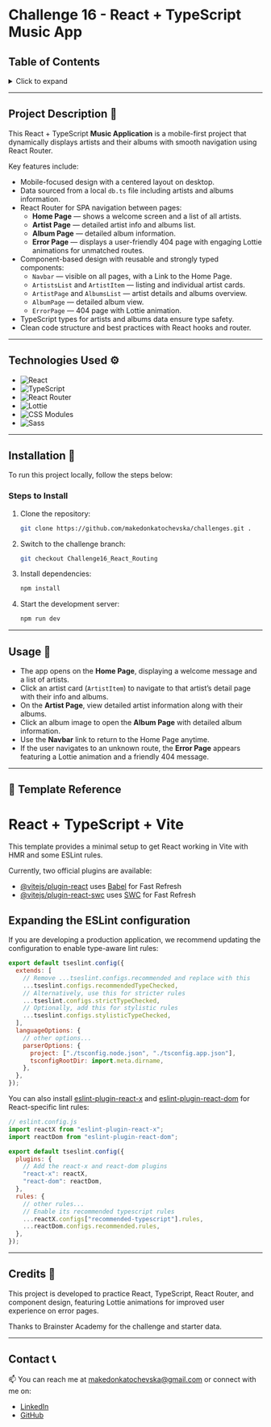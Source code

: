 # Challenge 16 - React + TypeScript Music App

## Table of Contents

<details>
  <summary>Click to expand</summary>
  - 📜 Project Description <br>
  - ⚙️ Technologies Used <br>
  - 🔨 Installation <br>
  - 🚀 Usage <br>
  - 🧰 Template Reference <br>
  - 📝 Credits <br>
  - 📞 Contact <br>
</details>

---

## Project Description 📜

This React + TypeScript **Music Application** is a mobile-first project that dynamically displays artists and their albums with smooth navigation using React Router.

Key features include:

- Mobile-focused design with a centered layout on desktop.
- Data sourced from a local `db.ts` file including artists and albums information.
- React Router for SPA navigation between pages:
  - **Home Page** — shows a welcome screen and a list of all artists.
  - **Artist Page** — detailed artist info and albums list.
  - **Album Page** — detailed album information.
  - **Error Page** — displays a user-friendly 404 page with engaging Lottie animations for unmatched routes.
- Component-based design with reusable and strongly typed components:
  - `Navbar` — visible on all pages, with a Link to the Home Page.
  - `ArtistsList` and `ArtistItem` — listing and individual artist cards.
  - `ArtistPage` and `AlbumsList` — artist details and albums overview.
  - `AlbumPage` — detailed album view.
  - `ErrorPage` — 404 page with Lottie animation.
- TypeScript types for artists and albums data ensure type safety.
- Clean code structure and best practices with React hooks and router.

---

## Technologies Used ⚙️

- ![React](https://img.shields.io/badge/React-61DAFB?style=flat-square&logo=react&logoColor=black)
- ![TypeScript](https://img.shields.io/badge/TypeScript-3178C6?style=flat-square&logo=typescript&logoColor=white)
- ![React Router](https://img.shields.io/badge/React_Router-CA4245?style=flat-square&logo=react-router&logoColor=white)
- ![Lottie](https://img.shields.io/badge/Lottie-FF3E00?style=flat-square&logo=lottie&logoColor=white)
- ![CSS Modules](https://img.shields.io/badge/CSS_Modules-1572B6?style=flat-square&logo=css3&logoColor=white)
- ![Sass](https://img.shields.io/badge/Sass-CC6699?style=flat-square&logo=sass&logoColor=white)

---

## Installation 🔨

To run this project locally, follow the steps below:

### Steps to Install

1. Clone the repository:

   ```bash
   git clone https://github.com/makedonkatochevska/challenges.git .
   ```

2. Switch to the challenge branch:

   ```bash
   git checkout Challenge16_React_Routing
   ```

3. Install dependencies:

   ```bash
   npm install
   ```

4. Start the development server:

   ```bash
   npm run dev
   ```

---

## Usage 🚀

- The app opens on the **Home Page**, displaying a welcome message and a list of artists.
- Click an artist card (`ArtistItem`) to navigate to that artist’s detail page with their info and albums.
- On the **Artist Page**, view detailed artist information along with their albums.
- Click an album image to open the **Album Page** with detailed album information.
- Use the **Navbar** link to return to the Home Page anytime.
- If the user navigates to an unknown route, the **Error Page** appears featuring a Lottie animation and a friendly 404 message.

---

## 🧰 Template Reference

# React + TypeScript + Vite

This template provides a minimal setup to get React working in Vite with HMR and some ESLint rules.

Currently, two official plugins are available:

- [@vitejs/plugin-react](https://github.com/vitejs/vite-plugin-react/blob/main/packages/plugin-react) uses [Babel](https://babeljs.io/) for Fast Refresh
- [@vitejs/plugin-react-swc](https://github.com/vitejs/vite-plugin-react/blob/main/packages/plugin-react-swc) uses [SWC](https://swc.rs/) for Fast Refresh

## Expanding the ESLint configuration

If you are developing a production application, we recommend updating the configuration to enable type-aware lint rules:

```js
export default tseslint.config({
  extends: [
    // Remove ...tseslint.configs.recommended and replace with this
    ...tseslint.configs.recommendedTypeChecked,
    // Alternatively, use this for stricter rules
    ...tseslint.configs.strictTypeChecked,
    // Optionally, add this for stylistic rules
    ...tseslint.configs.stylisticTypeChecked,
  ],
  languageOptions: {
    // other options...
    parserOptions: {
      project: ["./tsconfig.node.json", "./tsconfig.app.json"],
      tsconfigRootDir: import.meta.dirname,
    },
  },
});
```

You can also install [eslint-plugin-react-x](https://github.com/Rel1cx/eslint-react/tree/main/packages/plugins/eslint-plugin-react-x) and [eslint-plugin-react-dom](https://github.com/Rel1cx/eslint-react/tree/main/packages/plugins/eslint-plugin-react-dom) for React-specific lint rules:

```js
// eslint.config.js
import reactX from "eslint-plugin-react-x";
import reactDom from "eslint-plugin-react-dom";

export default tseslint.config({
  plugins: {
    // Add the react-x and react-dom plugins
    "react-x": reactX,
    "react-dom": reactDom,
  },
  rules: {
    // other rules...
    // Enable its recommended typescript rules
    ...reactX.configs["recommended-typescript"].rules,
    ...reactDom.configs.recommended.rules,
  },
});
```

---

## Credits 📝

This project is developed to practice React, TypeScript, React Router, and component design, featuring Lottie animations for improved user experience on error pages.

Thanks to Brainster Academy for the challenge and starter data.

---

## Contact 📞

📫 You can reach me at [makedonkatochevska@gmail.com](mailto:makedonkatochevska@gmail.com) or connect with me on:

- [LinkedIn](https://www.linkedin.com/in/makedonka-tochevska)
- [GitHub](https://github.com/makedonkatochevska)
